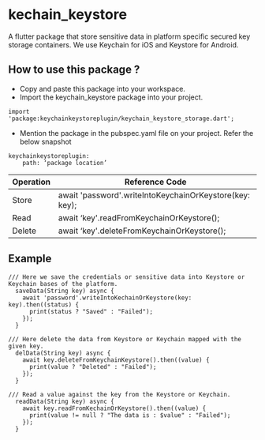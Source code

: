 # kechain_keystore
A flutter package that store sensitive data in platform specific secured key storage containers.
We use Keychain for iOS and Keystore for Android.

## How to use this package ?
* Copy and paste this package into your workspace.
* Import the keychain_keystore package into your project.  
````
import 'package:keychainkeystoreplugin/keychain_keystore_storage.dart';
````
* Mention the package in the pubspec.yaml file on your project. Refer the below snapshot 
```
keychainkeystoreplugin:
    path: ‘package location’
```

| Operation   | Reference Code                                         |
| ----------- | ------------------------------------------------------ | 
| Store       | await 'password'.writeIntoKeychainOrKeystore(key: key);|                                        
| Read        | await ‘key'.readFromKeychainOrKeystore();              |              
| Delete      | await ‘key'.deleteFromKeychainOrKeystore();            |                

## Example

```
/// Here we save the credentials or sensitive data into Keystore or Keychain bases of the platform.
  saveData(String key) async {
    await 'password'.writeIntoKechainOrKeystore(key: key).then((status) {
      print(status ? "Saved" : "Failed");
    });
  }

/// Here delete the data from Keystore or Keychain mapped with the given key.
  delData(String key) async {
    await key.deleteFromKeychainKeystore().then((value) {
      print(value ? "Deleted" : "Failed");
    });
  }

/// Read a value against the key from the Keystore or Keychain.
  readData(String key) async {
    await key.readFromKechainOrKeystore().then((value) {
      print(value != null ? "The data is : $value" : "Failed");
    });
  }
```








